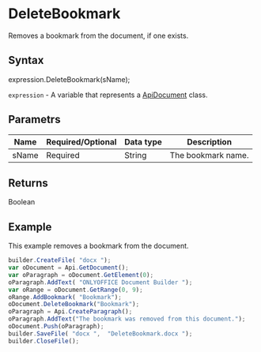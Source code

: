 # DeleteBookmark

Removes a bookmark from the document, if one exists.

## Syntax

expression.DeleteBookmark(sName);

`expression` - A variable that represents a [ApiDocument](../ApiDocument.md) class.

## Parametrs

| **Name** | **Required/Optional** | **Data type** | **Description** |
| ------------- | ------------- | ------------- | ------------- |
| sName | Required | String | The bookmark name. |

## Returns

Boolean

## Example

This example removes a bookmark from the document.

```javascript
builder.CreateFile( "docx "); 
var oDocument = Api.GetDocument(); 
var oParagraph = oDocument.GetElement(0); 
oParagraph.AddText( "ONLYOFFICE Document Builder "); 
var oRange = oDocument.GetRange(0, 9); 
oRange.AddBookmark( "Bookmark"); 
oDocument.DeleteBookmark("Bookmark");
oParagraph = Api.CreateParagraph();
oParagraph.AddText("The bookmark was removed from this document.");
oDocument.Push(oParagraph);
builder.SaveFile( "docx ",  "DeleteBookmark.docx "); 
builder.CloseFile();
```
